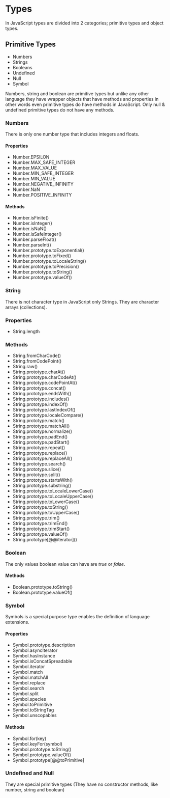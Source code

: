 # Types

In JavaScript types are divided into 2 categories; primitive types and object types.

## Primitive Types

- Numbers 
- Strings
- Booleans
- Undefined
- Null
- Symbol

Numbers, string and boolean are primitive types but unlike any other language they have wrapper objects that have methods and properties in other words even primitive types do have methods in JavaScript. Only null & undefined primitive types do not have any methods.

### Numbers
There is only one number type that includes integers and floats.

#### Properties
- Number.EPSILON
- Number.MAX_SAFE_INTEGER
- Number.MAX_VALUE
- Number.MIN_SAFE_INTEGER
- Number.MIN_VALUE
- Number.NEGATIVE_INFINITY
- Number.NaN
- Number.POSITIVE_INFINITY

#### Methods
- Number.isFinite()
- Number.isInteger()
- Number.isNaN()
- Number.isSafeInteger()
- Number.parseFloat()
- Number.parseInt()
- Number.prototype.toExponential()
- Number.prototype.toFixed()
- Number.prototype.toLocaleString()
- Number.prototype.toPrecision()
- Number.prototype.toString()
- Number.prototype.valueOf()

### String
There is not character type in JavaScript only Strings. They are character arrays (collections).

### Properties
- String.length

### Methods
- String.fromCharCode()
- String.fromCodePoint()
- String.raw()
- String.prototype.charAt()
- String.prototype.charCodeAt()
- String.prototype.codePointAt()
- String.prototype.concat()
- String.prototype.endsWith()
- String.prototype.includes()
- String.prototype.indexOf()
- String.prototype.lastIndexOf()
- String.prototype.localeCompare()
- String.prototype.match()
- String.prototype.matchAll()
- String.prototype.normalize()
- String.prototype.padEnd()
- String.prototype.padStart()
- String.prototype.repeat()
- String.prototype.replace()
- String.prototype.replaceAll()
- String.prototype.search()
- String.prototype.slice()
- String.prototype.split()
- String.prototype.startsWith()
- String.prototype.substring()
- String.prototype.toLocaleLowerCase()
- String.prototype.toLocaleUpperCase()
- String.prototype.toLowerCase()
- String.prototype.toString()
- String.prototype.toUpperCase()
- String.prototype.trim()
- String.prototype.trimEnd()
- String.prototype.trimStart()
- String.prototype.valueOf()
- String.prototype\[@@iterator]()

### Boolean
The only values boolean value can have are *true* or *false*.

#### Methods
- Boolean.prototype.toString()
- Boolean.prototype.valueOf()

### Symbol
Symbols is a special purpose type enables the definition of language extensions.

#### Properties
- Symbol.prototype.description
- Symbol.asyncIterator
- Symbol.hasInstance
- Symbol.isConcatSpreadable
- Symbol.iterator
- Symbol.match
- Symbol.matchAll
- Symbol.replace
- Symbol.search
- Symbol.split
- Symbol.species
- Symbol.toPrimitive
- Symbol.toStringTag
- Symbol.unscopables

#### Methods
- Symbol.for(key)
- Symbol.keyFor(symbol)
- Symbol.prototype.toString()
- Symbol.prototype.valueOf()
- Symbol.prototype[@@toPrimitive]

### Undefined and Null 
They are special primitive types (They have no constructor methods, like number, string and boolean)



